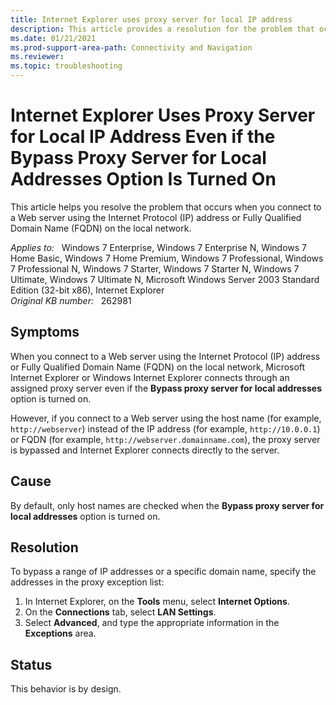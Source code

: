 ```yaml
---
title: Internet Explorer uses proxy server for local IP address
description: This article provides a resolution for the problem that occurs when you connect to a Web server using the Internet Protocol (IP) address or Fully Qualified Domain Name (FQDN) on the local network.
ms.date: 01/21/2021
ms.prod-support-area-path: Connectivity and Navigation
ms.reviewer: 
ms.topic: troubleshooting
---
```

# Internet Explorer Uses Proxy Server for Local IP Address Even if the Bypass Proxy Server for Local Addresses Option Is Turned On

This article helps you resolve the problem that occurs when you connect to a Web server using the Internet Protocol (IP) address or Fully Qualified Domain Name (FQDN) on the local network.

_Applies to:_ &nbsp; Windows 7 Enterprise, Windows 7 Enterprise N, Windows 7 Home Basic, Windows 7 Home Premium, Windows 7 Professional, Windows 7 Professional N, Windows 7 Starter, Windows 7 Starter N, Windows 7 Ultimate, Windows 7 Ultimate N, Microsoft Windows Server 2003 Standard Edition (32-bit x86), Internet Explorer  
_Original KB number:_ &nbsp; 262981

## Symptoms

When you connect to a Web server using the Internet Protocol (IP) address or Fully Qualified Domain Name (FQDN) on the local network, Microsoft Internet Explorer or Windows Internet Explorer connects through an assigned proxy server even if the **Bypass proxy server for local addresses** option is turned on.

However, if you connect to a Web server using the host name (for example, `http://webserver`) instead of the IP address (for example, `http://10.0.0.1`) or FQDN (for example, `http://webserver.domainname.com`), the proxy server is bypassed and Internet Explorer connects directly to the server.

## Cause

By default, only host names are checked when the **Bypass proxy server for local addresses** option is turned on.

## Resolution

To bypass a range of IP addresses or a specific domain name, specify the addresses in the proxy exception list:

1. In Internet Explorer, on the **Tools** menu, select **Internet Options**.
2. On the **Connections** tab, select **LAN Settings**.
3. Select **Advanced**, and type the appropriate information in the **Exceptions** area.

## Status

This behavior is by design.
